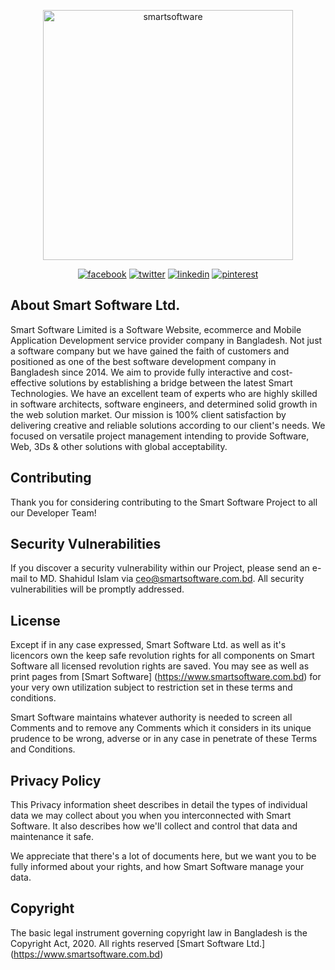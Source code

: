 <p align="center"><img src="https://www.smartsoftware.com.bd/assets/img/logo/software-company-bangladesh.png" alt="smartsoftware" width="400"></p>

<p align="center">
<a href="https://www.facebook.com/smartsoftbd"><img src="https://www.smartsoftware.com.bd/assets/img/icons/facebook.png" alt="facebook"></a>
<a href="https://twitter.com/SmartSoftwarebd"><img src="https://www.smartsoftware.com.bd/assets/img/icons/twitter.png" alt="twitter"></a>
<a href="https://www.linkedin.com/company/smart-software-inc"><img src="https://www.smartsoftware.com.bd/assets/img/icons/linkedin.png" alt="linkedin"></a>
<a href="https://www.pinterest.com/smartsoftwarebd/"><img src="https://www.smartsoftware.com.bd/assets/img/icons/pinterest.png" alt="pinterest"></a>
</p>

## About Smart Software Ltd.

Smart Software Limited is a Software Website, ecommerce and Mobile Application Development service provider company in Bangladesh. Not just a software company but we have gained the faith of customers and positioned as one of the best software development company in Bangladesh since 2014. We aim to provide fully interactive and cost-effective solutions by establishing a bridge between the latest Smart Technologies. We have an excellent team of experts who are highly skilled in software architects, software engineers, and determined solid growth in the web solution market. Our mission is 100% client satisfaction by delivering creative and reliable solutions according to our client's needs. We focused on versatile project management intending to provide Software, Web, 3Ds &amp; other solutions with global acceptability.


## Contributing

Thank you for considering contributing to the Smart Software Project to all our Developer Team!

## Security Vulnerabilities

If you discover a security vulnerability within our Project, please send an e-mail to MD. Shahidul Islam via [ceo@smartsoftware.com.bd](mailto:ceo@smartsoftware.com.bd). All security vulnerabilities will be promptly addressed.

## License

Except if in any case expressed, Smart Software Ltd. as well as it's licencors own the keep safe revolution rights for all components on Smart Software all licensed revolution rights are saved. You may see as well as print pages from [Smart Software] (https://www.smartsoftware.com.bd) for your very own utilization subject to restriction set in these terms and conditions.

Smart Software maintains whatever authority is needed to screen all Comments and to remove any Comments which it considers in its unique prudence to be wrong, adverse or in any case in penetrate of these Terms and Conditions.

## Privacy Policy

This Privacy information sheet describes in detail the types of individual data we may collect about you when you interconnected with Smart Software. It also describes how we'll collect and control that data and maintenance it safe.

We appreciate that there's a lot of documents here, but we want you to be fully informed about your rights, and how Smart Software manage your data.

## Copyright 
The basic legal instrument governing copyright law in Bangladesh is the Copyright Act, 2020. All rights reserved [Smart Software Ltd.] (https://www.smartsoftware.com.bd)
